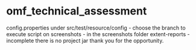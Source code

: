 # omf_technical_assessment
config.properties under src/test/resource/config - choose the branch to execute script on
screenshots - in the screenshots folder
extent-reports - incomplete
there is no project jar
thank you for the opportunity.
